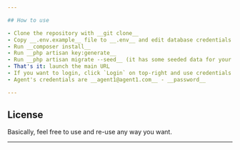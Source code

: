```yaml
---

## How to use

- Clone the repository with __git clone__
- Copy __.env.example__ file to __.env__ and edit database credentials there
- Run __composer install__
- Run __php artisan key:generate__
- Run __php artisan migrate --seed__ (it has some seeded data for your testing)
- That's it: launch the main URL 
- If you want to login, click `Login` on top-right and use credentials __admin@admin.com__ - __password__ 
- Agent's credentials are __agent1@agent1.com__ - __password__ 

---
```


## License

Basically, feel free to use and re-use any way you want.

---
